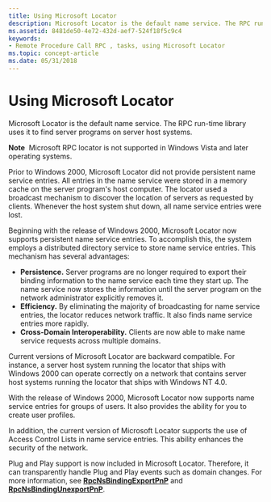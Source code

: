```yaml
---
title: Using Microsoft Locator
description: Microsoft Locator is the default name service. The RPC run-time library uses it to find server programs on server host systems.
ms.assetid: 8481de50-4e72-432d-aef7-524f18f5c9c4
keywords:
- Remote Procedure Call RPC , tasks, using Microsoft Locator
ms.topic: concept-article
ms.date: 05/31/2018
---
```


# Using Microsoft Locator

Microsoft Locator is the default name service. The RPC run-time library uses it to find server programs on server host systems.

**Note**  Microsoft RPC locator is not supported in Windows Vista and later operating systems.

Prior to Windows 2000, Microsoft Locator did not provide persistent name service entries. All entries in the name service were stored in a memory cache on the server program's host computer. The locator used a broadcast mechanism to discover the location of servers as requested by clients. Whenever the host system shut down, all name service entries were lost.

Beginning with the release of Windows 2000, Microsoft Locator now supports persistent name service entries. To accomplish this, the system employs a distributed directory service to store name service entries. This mechanism has several advantages:

-   **Persistence.** Server programs are no longer required to export their binding information to the name service each time they start up. The name service now stores the information until the server program on the network administrator explicitly removes it.
-   **Efficiency.** By eliminating the majority of broadcasting for name service entries, the locator reduces network traffic. It also finds name service entries more rapidly.
-   **Cross-Domain Interoperability.** Clients are now able to make name service requests across multiple domains.

Current versions of Microsoft Locator are backward compatible. For instance, a server host system running the locator that ships with Windows 2000 can operate correctly on a network that contains server host systems running the locator that ships with Windows NT 4.0.

With the release of Windows 2000, Microsoft Locator now supports name service entries for groups of users. It also provides the ability for you to create user profiles.

In addition, the current version of Microsoft Locator supports the use of Access Control Lists in name service entries. This ability enhances the security of the network.

Plug and Play support is now included in Microsoft Locator. Therefore, it can transparently handle Plug and Play events such as domain changes. For more information, see [**RpcNsBindingExportPnP**](/windows/desktop/api/Rpcnsi/nf-rpcnsi-rpcnsbindingexportpnpa) and [**RpcNsBindingUnexportPnP**](/windows/desktop/api/Rpcnsi/nf-rpcnsi-rpcnsbindingunexportpnpa).

 

 




